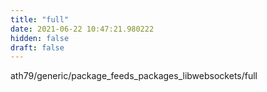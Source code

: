 ```yaml
---
title: "full"
date: 2021-06-22 10:47:21.980222
hidden: false
draft: false
---
```


ath79/generic/package_feeds_packages_libwebsockets/full

